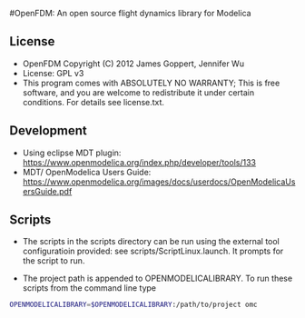 #OpenFDM: An open source flight dynamics library for Modelica

## License

* OpenFDM  Copyright (C) 2012 James Goppert, Jennifer Wu
* License: GPL v3
* This program comes with ABSOLUTELY NO WARRANTY; This is free software, and you are welcome to redistribute it under certain conditions. For details see license.txt.

## Development

* Using eclipse MDT plugin: https://www.openmodelica.org/index.php/developer/tools/133
* MDT/ OpenModelica Users Guide: https://www.openmodelica.org/images/docs/userdocs/OpenModelicaUsersGuide.pdf

## Scripts

* The scripts in the scripts directory can be run using the external tool configuratioin provided: see scripts/ScriptLinux.launch. It prompts for the script to run.

* The project path is appended to OPENMODELICALIBRARY. To run these scripts from the command line type 

``` bash
OPENMODELICALIBRARY=$OPENMODELICALIBRARY:/path/to/project omc
```
